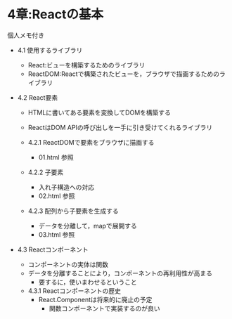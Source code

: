 # 4章:Reactの基本
個人メモ付き

- 4.1 使用するライブラリ
  - React:ビューを構築するためのライブラリ
  - ReactDOM:Reactで構築されたビューを，ブラウザで描画するためのライブラリ

- 4.2 React要素
  - HTMLに書いてある要素を変換してDOMを構築する
  - ReactはDOM APIの呼び出しを一手に引き受けてくれるライブラリ
  
  - 4.2.1 ReactDOMで要素をブラウザに描画する
    - 01.html 参照
  - 4.2.2 子要素
    - 入れ子構造への対応
    - 02.html 参照
  - 4.2.3 配列から子要素を生成する
    - データを分離して，mapで展開する
    - 03.html 参照

- 4.3 Reactコンポーネント
  - コンポーネントの実体は関数
  - データを分離することにより，コンポーネントの再利用性が高まる
    - 要するに，使いまわせるということ
  - 4.3.1 Reactコンポーネントの歴史
    - React.Componentは将来的に廃止の予定
      - 関数コンポーネントで実装するのが良い